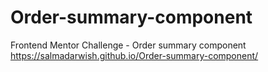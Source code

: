 # Order-summary-component
Frontend Mentor Challenge - Order summary component
 https://salmadarwish.github.io/Order-summary-component/
